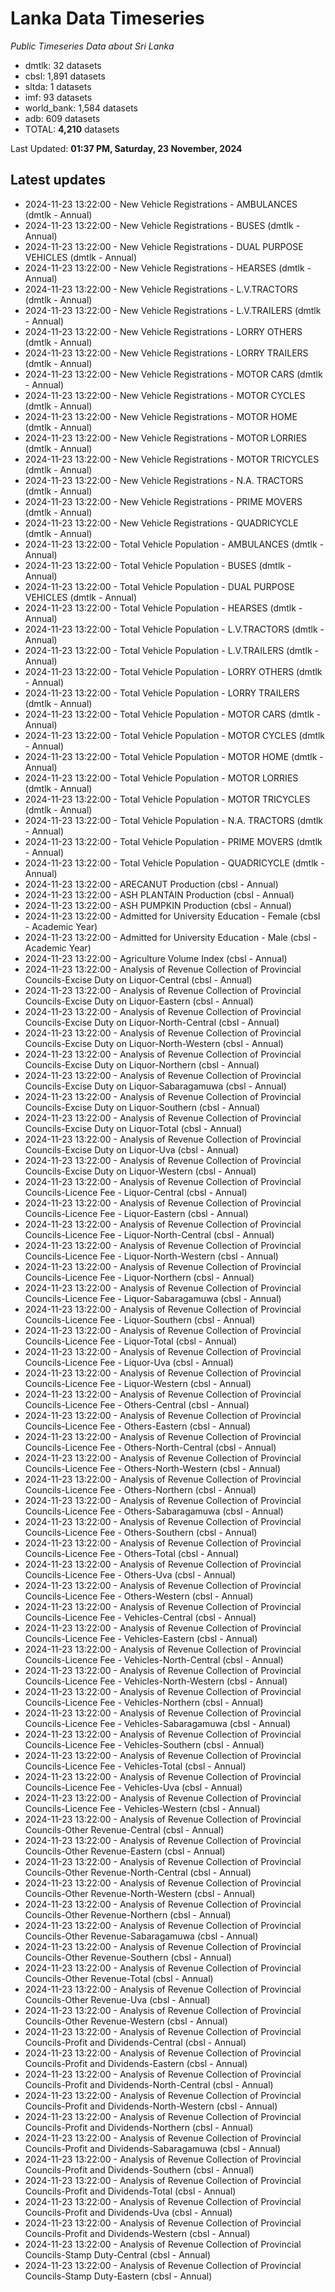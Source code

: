 # Lanka Data Timeseries
*Public Timeseries Data about Sri Lanka*

* dmtlk: 32 datasets
* cbsl: 1,891 datasets
* sltda: 1 datasets
* imf: 93 datasets
* world_bank: 1,584 datasets
* adb: 609 datasets
* TOTAL: **4,210** datasets

Last Updated: **01:37 PM, Saturday, 23 November, 2024**

## Latest updates

* 2024-11-23 13:22:00 - New Vehicle Registrations - AMBULANCES (dmtlk - Annual)
* 2024-11-23 13:22:00 - New Vehicle Registrations - BUSES (dmtlk - Annual)
* 2024-11-23 13:22:00 - New Vehicle Registrations - DUAL PURPOSE VEHICLES (dmtlk - Annual)
* 2024-11-23 13:22:00 - New Vehicle Registrations - HEARSES (dmtlk - Annual)
* 2024-11-23 13:22:00 - New Vehicle Registrations - L.V.TRACTORS (dmtlk - Annual)
* 2024-11-23 13:22:00 - New Vehicle Registrations - L.V.TRAILERS (dmtlk - Annual)
* 2024-11-23 13:22:00 - New Vehicle Registrations - LORRY OTHERS (dmtlk - Annual)
* 2024-11-23 13:22:00 - New Vehicle Registrations - LORRY TRAILERS (dmtlk - Annual)
* 2024-11-23 13:22:00 - New Vehicle Registrations - MOTOR CARS (dmtlk - Annual)
* 2024-11-23 13:22:00 - New Vehicle Registrations - MOTOR CYCLES (dmtlk - Annual)
* 2024-11-23 13:22:00 - New Vehicle Registrations - MOTOR HOME (dmtlk - Annual)
* 2024-11-23 13:22:00 - New Vehicle Registrations - MOTOR LORRIES (dmtlk - Annual)
* 2024-11-23 13:22:00 - New Vehicle Registrations - MOTOR TRICYCLES (dmtlk - Annual)
* 2024-11-23 13:22:00 - New Vehicle Registrations - N.A. TRACTORS (dmtlk - Annual)
* 2024-11-23 13:22:00 - New Vehicle Registrations - PRIME MOVERS (dmtlk - Annual)
* 2024-11-23 13:22:00 - New Vehicle Registrations - QUADRICYCLE (dmtlk - Annual)
* 2024-11-23 13:22:00 - Total Vehicle Population - AMBULANCES (dmtlk - Annual)
* 2024-11-23 13:22:00 - Total Vehicle Population - BUSES (dmtlk - Annual)
* 2024-11-23 13:22:00 - Total Vehicle Population - DUAL PURPOSE VEHICLES (dmtlk - Annual)
* 2024-11-23 13:22:00 - Total Vehicle Population - HEARSES (dmtlk - Annual)
* 2024-11-23 13:22:00 - Total Vehicle Population - L.V.TRACTORS (dmtlk - Annual)
* 2024-11-23 13:22:00 - Total Vehicle Population - L.V.TRAILERS (dmtlk - Annual)
* 2024-11-23 13:22:00 - Total Vehicle Population - LORRY OTHERS (dmtlk - Annual)
* 2024-11-23 13:22:00 - Total Vehicle Population - LORRY TRAILERS (dmtlk - Annual)
* 2024-11-23 13:22:00 - Total Vehicle Population - MOTOR CARS (dmtlk - Annual)
* 2024-11-23 13:22:00 - Total Vehicle Population - MOTOR CYCLES (dmtlk - Annual)
* 2024-11-23 13:22:00 - Total Vehicle Population - MOTOR HOME (dmtlk - Annual)
* 2024-11-23 13:22:00 - Total Vehicle Population - MOTOR LORRIES (dmtlk - Annual)
* 2024-11-23 13:22:00 - Total Vehicle Population - MOTOR TRICYCLES (dmtlk - Annual)
* 2024-11-23 13:22:00 - Total Vehicle Population - N.A. TRACTORS (dmtlk - Annual)
* 2024-11-23 13:22:00 - Total Vehicle Population - PRIME MOVERS (dmtlk - Annual)
* 2024-11-23 13:22:00 - Total Vehicle Population - QUADRICYCLE (dmtlk - Annual)
* 2024-11-23 13:22:00 - ARECANUT Production (cbsl - Annual)
* 2024-11-23 13:22:00 - ASH PLANTAIN Production (cbsl - Annual)
* 2024-11-23 13:22:00 - ASH PUMPKIN Production (cbsl - Annual)
* 2024-11-23 13:22:00 - Admitted for University Education - Female (cbsl - Academic Year)
* 2024-11-23 13:22:00 - Admitted for University Education - Male (cbsl - Academic Year)
* 2024-11-23 13:22:00 - Agriculture Volume Index (cbsl - Annual)
* 2024-11-23 13:22:00 - Analysis of Revenue Collection of Provincial Councils-Excise Duty on Liquor-Central (cbsl - Annual)
* 2024-11-23 13:22:00 - Analysis of Revenue Collection of Provincial Councils-Excise Duty on Liquor-Eastern (cbsl - Annual)
* 2024-11-23 13:22:00 - Analysis of Revenue Collection of Provincial Councils-Excise Duty on Liquor-North-Central (cbsl - Annual)
* 2024-11-23 13:22:00 - Analysis of Revenue Collection of Provincial Councils-Excise Duty on Liquor-North-Western (cbsl - Annual)
* 2024-11-23 13:22:00 - Analysis of Revenue Collection of Provincial Councils-Excise Duty on Liquor-Northern (cbsl - Annual)
* 2024-11-23 13:22:00 - Analysis of Revenue Collection of Provincial Councils-Excise Duty on Liquor-Sabaragamuwa (cbsl - Annual)
* 2024-11-23 13:22:00 - Analysis of Revenue Collection of Provincial Councils-Excise Duty on Liquor-Southern (cbsl - Annual)
* 2024-11-23 13:22:00 - Analysis of Revenue Collection of Provincial Councils-Excise Duty on Liquor-Total (cbsl - Annual)
* 2024-11-23 13:22:00 - Analysis of Revenue Collection of Provincial Councils-Excise Duty on Liquor-Uva (cbsl - Annual)
* 2024-11-23 13:22:00 - Analysis of Revenue Collection of Provincial Councils-Excise Duty on Liquor-Western (cbsl - Annual)
* 2024-11-23 13:22:00 - Analysis of Revenue Collection of Provincial Councils-Licence Fee - Liquor-Central (cbsl - Annual)
* 2024-11-23 13:22:00 - Analysis of Revenue Collection of Provincial Councils-Licence Fee - Liquor-Eastern (cbsl - Annual)
* 2024-11-23 13:22:00 - Analysis of Revenue Collection of Provincial Councils-Licence Fee - Liquor-North-Central (cbsl - Annual)
* 2024-11-23 13:22:00 - Analysis of Revenue Collection of Provincial Councils-Licence Fee - Liquor-North-Western (cbsl - Annual)
* 2024-11-23 13:22:00 - Analysis of Revenue Collection of Provincial Councils-Licence Fee - Liquor-Northern (cbsl - Annual)
* 2024-11-23 13:22:00 - Analysis of Revenue Collection of Provincial Councils-Licence Fee - Liquor-Sabaragamuwa (cbsl - Annual)
* 2024-11-23 13:22:00 - Analysis of Revenue Collection of Provincial Councils-Licence Fee - Liquor-Southern (cbsl - Annual)
* 2024-11-23 13:22:00 - Analysis of Revenue Collection of Provincial Councils-Licence Fee - Liquor-Total (cbsl - Annual)
* 2024-11-23 13:22:00 - Analysis of Revenue Collection of Provincial Councils-Licence Fee - Liquor-Uva (cbsl - Annual)
* 2024-11-23 13:22:00 - Analysis of Revenue Collection of Provincial Councils-Licence Fee - Liquor-Western (cbsl - Annual)
* 2024-11-23 13:22:00 - Analysis of Revenue Collection of Provincial Councils-Licence Fee - Others-Central (cbsl - Annual)
* 2024-11-23 13:22:00 - Analysis of Revenue Collection of Provincial Councils-Licence Fee - Others-Eastern (cbsl - Annual)
* 2024-11-23 13:22:00 - Analysis of Revenue Collection of Provincial Councils-Licence Fee - Others-North-Central (cbsl - Annual)
* 2024-11-23 13:22:00 - Analysis of Revenue Collection of Provincial Councils-Licence Fee - Others-North-Western (cbsl - Annual)
* 2024-11-23 13:22:00 - Analysis of Revenue Collection of Provincial Councils-Licence Fee - Others-Northern (cbsl - Annual)
* 2024-11-23 13:22:00 - Analysis of Revenue Collection of Provincial Councils-Licence Fee - Others-Sabaragamuwa (cbsl - Annual)
* 2024-11-23 13:22:00 - Analysis of Revenue Collection of Provincial Councils-Licence Fee - Others-Southern (cbsl - Annual)
* 2024-11-23 13:22:00 - Analysis of Revenue Collection of Provincial Councils-Licence Fee - Others-Total (cbsl - Annual)
* 2024-11-23 13:22:00 - Analysis of Revenue Collection of Provincial Councils-Licence Fee - Others-Uva (cbsl - Annual)
* 2024-11-23 13:22:00 - Analysis of Revenue Collection of Provincial Councils-Licence Fee - Others-Western (cbsl - Annual)
* 2024-11-23 13:22:00 - Analysis of Revenue Collection of Provincial Councils-Licence Fee - Vehicles-Central (cbsl - Annual)
* 2024-11-23 13:22:00 - Analysis of Revenue Collection of Provincial Councils-Licence Fee - Vehicles-Eastern (cbsl - Annual)
* 2024-11-23 13:22:00 - Analysis of Revenue Collection of Provincial Councils-Licence Fee - Vehicles-North-Central (cbsl - Annual)
* 2024-11-23 13:22:00 - Analysis of Revenue Collection of Provincial Councils-Licence Fee - Vehicles-North-Western (cbsl - Annual)
* 2024-11-23 13:22:00 - Analysis of Revenue Collection of Provincial Councils-Licence Fee - Vehicles-Northern (cbsl - Annual)
* 2024-11-23 13:22:00 - Analysis of Revenue Collection of Provincial Councils-Licence Fee - Vehicles-Sabaragamuwa (cbsl - Annual)
* 2024-11-23 13:22:00 - Analysis of Revenue Collection of Provincial Councils-Licence Fee - Vehicles-Southern (cbsl - Annual)
* 2024-11-23 13:22:00 - Analysis of Revenue Collection of Provincial Councils-Licence Fee - Vehicles-Total (cbsl - Annual)
* 2024-11-23 13:22:00 - Analysis of Revenue Collection of Provincial Councils-Licence Fee - Vehicles-Uva (cbsl - Annual)
* 2024-11-23 13:22:00 - Analysis of Revenue Collection of Provincial Councils-Licence Fee - Vehicles-Western (cbsl - Annual)
* 2024-11-23 13:22:00 - Analysis of Revenue Collection of Provincial Councils-Other Revenue-Central (cbsl - Annual)
* 2024-11-23 13:22:00 - Analysis of Revenue Collection of Provincial Councils-Other Revenue-Eastern (cbsl - Annual)
* 2024-11-23 13:22:00 - Analysis of Revenue Collection of Provincial Councils-Other Revenue-North-Central (cbsl - Annual)
* 2024-11-23 13:22:00 - Analysis of Revenue Collection of Provincial Councils-Other Revenue-North-Western (cbsl - Annual)
* 2024-11-23 13:22:00 - Analysis of Revenue Collection of Provincial Councils-Other Revenue-Northern (cbsl - Annual)
* 2024-11-23 13:22:00 - Analysis of Revenue Collection of Provincial Councils-Other Revenue-Sabaragamuwa (cbsl - Annual)
* 2024-11-23 13:22:00 - Analysis of Revenue Collection of Provincial Councils-Other Revenue-Southern (cbsl - Annual)
* 2024-11-23 13:22:00 - Analysis of Revenue Collection of Provincial Councils-Other Revenue-Total (cbsl - Annual)
* 2024-11-23 13:22:00 - Analysis of Revenue Collection of Provincial Councils-Other Revenue-Uva (cbsl - Annual)
* 2024-11-23 13:22:00 - Analysis of Revenue Collection of Provincial Councils-Other Revenue-Western (cbsl - Annual)
* 2024-11-23 13:22:00 - Analysis of Revenue Collection of Provincial Councils-Profit and Dividends-Central (cbsl - Annual)
* 2024-11-23 13:22:00 - Analysis of Revenue Collection of Provincial Councils-Profit and Dividends-Eastern (cbsl - Annual)
* 2024-11-23 13:22:00 - Analysis of Revenue Collection of Provincial Councils-Profit and Dividends-North-Central (cbsl - Annual)
* 2024-11-23 13:22:00 - Analysis of Revenue Collection of Provincial Councils-Profit and Dividends-North-Western (cbsl - Annual)
* 2024-11-23 13:22:00 - Analysis of Revenue Collection of Provincial Councils-Profit and Dividends-Northern (cbsl - Annual)
* 2024-11-23 13:22:00 - Analysis of Revenue Collection of Provincial Councils-Profit and Dividends-Sabaragamuwa (cbsl - Annual)
* 2024-11-23 13:22:00 - Analysis of Revenue Collection of Provincial Councils-Profit and Dividends-Southern (cbsl - Annual)
* 2024-11-23 13:22:00 - Analysis of Revenue Collection of Provincial Councils-Profit and Dividends-Total (cbsl - Annual)
* 2024-11-23 13:22:00 - Analysis of Revenue Collection of Provincial Councils-Profit and Dividends-Uva (cbsl - Annual)
* 2024-11-23 13:22:00 - Analysis of Revenue Collection of Provincial Councils-Profit and Dividends-Western (cbsl - Annual)
* 2024-11-23 13:22:00 - Analysis of Revenue Collection of Provincial Councils-Stamp Duty-Central (cbsl - Annual)
* 2024-11-23 13:22:00 - Analysis of Revenue Collection of Provincial Councils-Stamp Duty-Eastern (cbsl - Annual)
